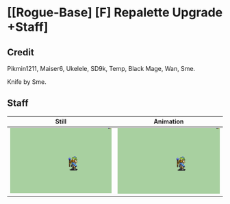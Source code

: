 # [\[Rogue-Base\] \[F\] Repalette Upgrade +Staff]

## Credit

Pikmin1211, Maiser6, Ukelele, SD9k, Temp, Black Mage, Wan, Sme.

Knife by Sme.
	
## Staff

| Still | Animation |
| :---: | :-------: |
| ![Staff still](./Staff_000.png) | ![Staff animation](./Staff.gif) |
